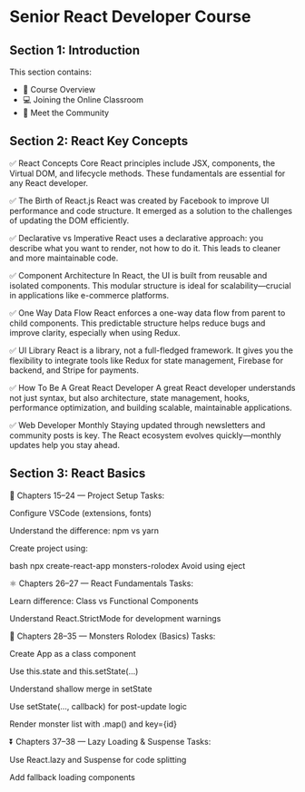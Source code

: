 # Senior React Developer Course

## Section 1: Introduction


This section contains:

- 📖 Course Overview  
- 💻 Joining the Online Classroom  
- 🤝 Meet the Community  



## Section 2: React Key Concepts

✅ React Concepts
Core React principles include JSX, components, the Virtual DOM, and lifecycle methods. These fundamentals are essential for any React developer.

✅ The Birth of React.js
React was created by Facebook to improve UI performance and code structure. It emerged as a solution to the challenges of updating the DOM efficiently.

✅ Declarative vs Imperative
React uses a declarative approach: you describe what you want to render, not how to do it. This leads to cleaner and more maintainable code.

✅ Component Architecture
In React, the UI is built from reusable and isolated components. This modular structure is ideal for scalability—crucial in applications like e-commerce platforms.

✅ One Way Data Flow
React enforces a one-way data flow from parent to child components. This predictable structure helps reduce bugs and improve clarity, especially when using Redux.

✅ UI Library
React is a library, not a full-fledged framework. It gives you the flexibility to integrate tools like Redux for state management, Firebase for backend, and Stripe for payments.

✅ How To Be A Great React Developer
A great React developer understands not just syntax, but also architecture, state management, hooks, performance optimization, and building scalable, maintainable applications.

✅ Web Developer Monthly
Staying updated through newsletters and community posts is key. The React ecosystem evolves quickly—monthly updates help you stay ahead.

<!-- Temporary change to enable initial commit -->


## Section 3: React Basics

🔧 Chapters 15–24 — Project Setup
Tasks:

Configure VSCode (extensions, fonts)

Understand the difference: npm vs yarn

Create project using:

bash
npx create-react-app monsters-rolodex
Avoid using eject

⚛️ Chapters 26–27 — React Fundamentals
Tasks:

Learn difference: Class vs Functional Components

Understand React.StrictMode for development warnings

👾 Chapters 28–35 — Monsters Rolodex (Basics)
Tasks:

Create App as a class component

Use this.state and this.setState(...)

Understand shallow merge in setState

Use setState(..., callback) for post-update logic

Render monster list with .map() and key={id}

⏬ Chapters 37–38 — Lazy Loading & Suspense
Tasks:

Use React.lazy and Suspense for code splitting

Add fallback loading components